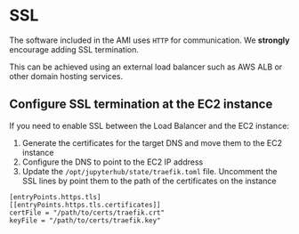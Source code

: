 # SSL

The software included in the AMI uses `HTTP` for communication.
We **strongly** encourage adding SSL termination.

This can be achieved using an external load balancer such as AWS ALB
or other domain hosting services.

## Configure SSL termination at the EC2 instance

If you need to enable SSL between the Load Balancer and the EC2 instance:

1. Generate the certificates for the target DNS and move them to the EC2 instance
2. Configure the DNS to point to the EC2 IP address
3. Update the `/opt/jupyterhub/state/traefik.toml` file.
   Uncomment the SSL lines by point them to the path of the certificates on the instance

```shell title="/opt/jupyterhub/state/traefik.toml"
[entryPoints.https.tls]
[[entryPoints.https.tls.certificates]]
certFile = "/path/to/certs/traefik.crt"
keyFile = "/path/to/certs/traefik.key"
```
